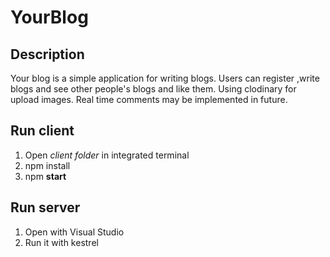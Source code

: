# YourBlog

## Description
Your blog is a simple application for writing blogs.
Users can register ,write blogs and see other people's blogs and like them.
Using clodinary for upload images. Real time comments may be implemented in future.

## Run client
1. Open *client folder* in integrated terminal
2. npm install
3. npm **start**

## Run server
1. Open with Visual Studio
2. Run it with kestrel
